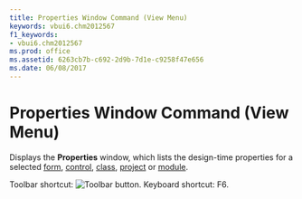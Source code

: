 ```yaml
---
title: Properties Window Command (View Menu)
keywords: vbui6.chm2012567
f1_keywords:
- vbui6.chm2012567
ms.prod: office
ms.assetid: 6263cb7b-c692-2d9b-7d1e-c9258f47e656
ms.date: 06/08/2017
---
```



# Properties Window Command (View Menu)

Displays the  **Properties** window, which lists the design-time properties for a selected [form](vbe-glossary.md), [control](vbe-glossary.md), [class](vbe-glossary.md), [project](vbe-glossary.md) or [module](vbe-glossary.md).

Toolbar shortcut: 
![Toolbar button](images/tbr_prop_ZA01201727.gif). Keyboard shortcut: F6.

